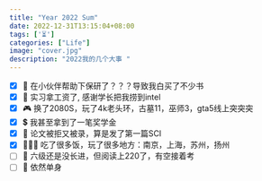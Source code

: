 ```yaml
---
title: "Year 2022 Sum"
date: 2022-12-31T13:15:04+08:00
tags: ['⏳']
categories: ["Life"]
image: "cover.jpg"
description: "2022我的几个大事 "
---
```


* [x] :tophat: 在小伙伴帮助下保研了？？？导致我白买了不少书
* [x] :money_with_wings: 实习拿工资了, 感谢学长把我捞到intel
* [x] :video_game: 换了2080S，玩了4k老头环，古墓11，巫师3，gta5线上突突突
* [x] :heavy_dollar_sign: 我甚至拿到了一笔奖学金
* [x] :bookmark_tabs: 论文被拒又被录，算是发了第一篇SCI
* [x] :people_holding_hands: 吃了很多饭，玩了很多地方：南京，上海，苏州，扬州
* [ ] :clown_face: 六级还是没长进，但阅读上220了，有空接着考
* [ ] :dog: 依然单身
